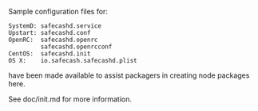 Sample configuration files for:
```
SystemD: safecashd.service
Upstart: safecashd.conf
OpenRC:  safecashd.openrc
         safecashd.openrcconf
CentOS:  safecashd.init
OS X:    io.safecash.safecashd.plist
```
have been made available to assist packagers in creating node packages here.

See doc/init.md for more information.
